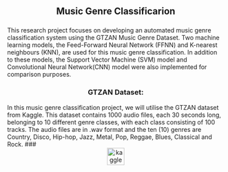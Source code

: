 <h2 align="center">Music Genre Classificarion </h2>

###
This research project focuses on developing an automated music genre classification system using the GTZAN Music Genre Dataset. Two machine learning models, the Feed-Forward Neural Network (FFNN) and K-nearest neighbours (KNN), are used for this music genre classification. 
In addition to these models, the Support Vector Machine (SVM) model and Convolutional Neural Network(CNN) model were also implemented for comparison purposes.
###


<h3 align="center">GTZAN Dataset:</h3>
In this music genre classification project, we will utilise the GTZAN dataset from Kaggle. This dataset contains 1000 audio files, each 30 seconds long, belonging to 10 different genre classes, with each class consisting of 100 tracks. The audio files are in .wav format and the ten (10) genres are Country, Disco, Hip-hop, Jazz, Metal, Pop, Reggae, Blues, Classical and Rock.
###


<div align="center">
 <a href="https://www.kaggle.com/datasets/andradaolteanu/gtzan-dataset-music-genre-classification" > <img src="https://img.shields.io/badge/Kaggle-20BEFF?logo=kaggle&logoColor=black&style=for-the-badge" height="40" alt="kaggle logo" /> </a>
</div>

###
